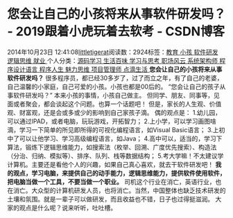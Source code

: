 
# 您会让自己的小孩将来从事软件研发吗？ - 2019跟着小虎玩着去软考 - CSDN博客

2014年10月23日 12:41:08[littletigerat](https://me.csdn.net/littletigerat)阅读数：2924标签：[教育																](https://so.csdn.net/so/search/s.do?q=教育&t=blog)[小孩																](https://so.csdn.net/so/search/s.do?q=小孩&t=blog)[软件研发																](https://so.csdn.net/so/search/s.do?q=软件研发&t=blog)[逻辑思维																](https://so.csdn.net/so/search/s.do?q=逻辑思维&t=blog)[就业																](https://so.csdn.net/so/search/s.do?q=就业&t=blog)[
							](https://so.csdn.net/so/search/s.do?q=逻辑思维&t=blog)[
																					](https://so.csdn.net/so/search/s.do?q=软件研发&t=blog)个人分类：[源码学习																](https://blog.csdn.net/littletigerat/article/category/665291)[生活百味																](https://blog.csdn.net/littletigerat/article/category/647937)[学习与思考																](https://blog.csdn.net/littletigerat/article/category/646894)[职场风云																](https://blog.csdn.net/littletigerat/article/category/774453)[系统架构师																](https://blog.csdn.net/littletigerat/article/category/863990)[程序设计语言																](https://blog.csdn.net/littletigerat/article/category/1269596)[程序人生																](https://blog.csdn.net/littletigerat/article/category/779495)[魅力思维																](https://blog.csdn.net/littletigerat/article/category/710212)[项目管理师																](https://blog.csdn.net/littletigerat/article/category/619599)[点滴生活																](https://blog.csdn.net/littletigerat/article/category/666611)[
							](https://blog.csdn.net/littletigerat/article/category/619599)
[
																								](https://blog.csdn.net/littletigerat/article/category/710212)
[
				](https://blog.csdn.net/littletigerat/article/category/779495)
[
			](https://blog.csdn.net/littletigerat/article/category/779495)
[
		](https://blog.csdn.net/littletigerat/article/category/1269596)
[
	](https://blog.csdn.net/littletigerat/article/category/863990)
[
	](https://blog.csdn.net/littletigerat/article/category/774453)
**您会让自己的小孩将来从事软件研发吗？**
很多程序员，都已经30多岁了，过了而立之年，有了自己的老婆，自己温馨的小家庭，自己可爱的小孩。小孩也都是00后的。
“您会让自己的孩子从事软件研发吗？”
本来小孩的事情，小孩自己做主。
但同学、朋友、同事等，见面或者聚会，都会谈起这个问题。也算一个话题吧！
但是，家长的人生观、价值观、财富观，还是会或多或少的影响到自己家孩子滴。
偶的观点是：
1.幼儿园，可以通过IPAD，或者电脑，玩玩游戏，开拓智力；
2.上小学，可以学习画图啥滴，学习一下简单的所见即所得的可视化编程语言，如Visual Basic语言；
3.上初中了可以让他学习、学习高级编程语言，如Java；
4.高中可以，适当的，学习下算法，锻炼下逻辑思维能力，如搜索法（枚举、回溯、广度优先搜索）、构造法（分治、归纳、模拟等）、排序、队列、栈等数据结构；
5.考大学嘛！不太建议学计算机。主要还是看他个人的兴趣，如果自己真心喜欢，就去干软件研发吧！
**我的观点，学习电脑，来提供自己的动手能力，逻辑思维能力，提供软件使用软件，把电脑当做一个工具，不要当做一个职业。**
司机这个行业在消亡，英语行业，也在消亡。大众型的计算机研发人员，也将消亡。当然，中国整体也缺乏技术研发的土壤和氛围。就是一辈子可以做研发，而且收益也不错，日子也过得挺滋润。
大家的观点是什么呢？说来听听，吐吐槽。

[
](https://blog.csdn.net/littletigerat/article/category/774453)
[
  ](https://blog.csdn.net/littletigerat/article/category/646894)